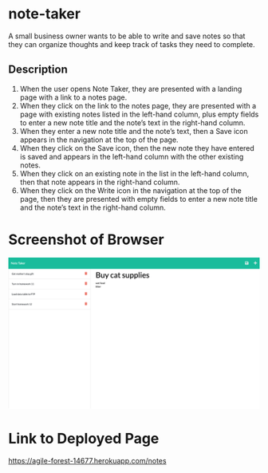 # note-taker
A small business owner wants to be able to write and save notes so that they can organize thoughts and keep track of tasks they need to complete.
## Description
1. When the user opens Note Taker, they are presented with a landing page with a link to a notes page.
2. When they click on the link to the notes page, they are presented with a page with existing notes listed in the left-hand column, plus empty fields to enter a new note title and the note’s text in the right-hand column.
3. When they enter a new note title and the note’s text, then a Save icon appears in the navigation at the top of the page.
4. When they click on the Save icon, then the new note they have entered is saved and appears in the left-hand column with the other existing notes.
5. When they click on an existing note in the list in the left-hand column, then that note appears in the right-hand column.
6. When they click on the Write icon in the navigation at the top of the page, then they are presented with empty fields to enter a new note title and the note’s text in the right-hand column.
# Screenshot of Browser
![code-quiz demo](./note-taker-screenshot.png)
# Link to Deployed Page
https://agile-forest-14677.herokuapp.com/notes

